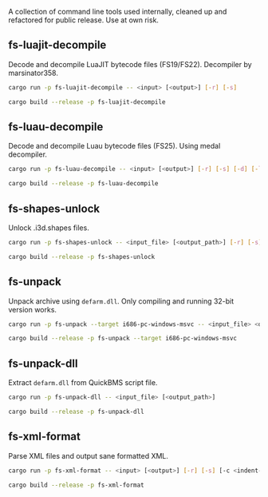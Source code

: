 A collection of command line tools used internally, cleaned up and refactored for public release. Use at own risk.

## fs-luajit-decompile
Decode and decompile LuaJIT bytecode files (FS19/FS22). Decompiler by marsinator358.
```sh
cargo run -p fs-luajit-decompile -- <input> [<output>] [-r] [-s]
```
```sh
cargo build --release -p fs-luajit-decompile
```

## fs-luau-decompile
Decode and decompile Luau bytecode files (FS25). Using medal decompiler.
```sh
cargo run -p fs-luau-decompile -- <input> [<output>] [-r] [-s] [-d] [-l] [-t]
```
```sh
cargo build --release -p fs-luau-decompile
```

## fs-shapes-unlock
Unlock .i3d.shapes files.
```sh
cargo run -p fs-shapes-unlock -- <input_file> [<output_path>] [-r] [-s]
```
```sh
cargo build --release -p fs-shapes-unlock
```

## fs-unpack
Unpack archive using ``defarm.dll``. Only compiling and running 32-bit version works.
```sh
cargo run -p fs-unpack --target i686-pc-windows-msvc -- <input_file> <output_path>
```
```sh
cargo build --release -p fs-unpack --target i686-pc-windows-msvc
```

## fs-unpack-dll
Extract ``defarm.dll`` from QuickBMS script file.
```sh
cargo run -p fs-unpack-dll -- <input_file> [<output_path>]
```
```sh
cargo build --release -p fs-unpack-dll
```

## fs-xml-format
Parse XML files and output sane formatted XML.
```sh
cargo run -p fs-xml-format -- <input> [<output>] [-r] [-s] [-c <indent-char>] [-i <indent-size>]
```
```sh
cargo build --release -p fs-xml-format
```
